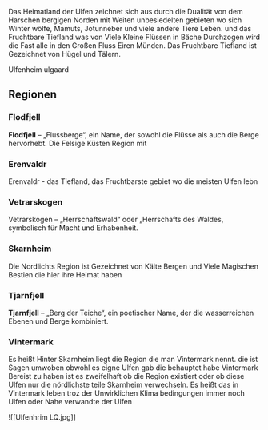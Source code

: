 Das Heimatland der Ulfen zeichnet sich aus durch die Dualität von dem Harschen bergigen Norden mit Weiten unbesiedelten gebieten wo sich Winter wölfe, Mamuts, Jotunneber und viele andere Tiere Leben. und das Fruchtbare Tiefland was von Viele Kleine Flüssen in Bäche Durchzogen wird die Fast alle in den Großen Fluss Eiren Münden. Das Fruchtbare Tiefland ist Gezeichnet von Hügel und Tälern. 

Ulfenheim
ulgaard



## Regionen
### Flodfjell
**Flodfjell** – „Flussberge“, ein Name, der sowohl die Flüsse als auch die Berge hervorhebt.
Die Felsige Küsten Region mit 

### Erenvaldr
Erenvaldr - das Tiefland, das Fruchtbarste gebiet wo die meisten Ulfen lebn

### Vetrarskogen
Vetrarskogen – „Herrschaftswald“ oder „Herrschafts des Waldes, symbolisch für Macht und Erhabenheit.

### Skarnheim
Die Nordlichts Region ist Gezeichnet von Kälte Bergen und Viele Magischen Bestien die hier ihre Heimat haben

### Tjarnfjell
**Tjarnfjell** – „Berg der Teiche“, ein poetischer Name, der die wasserreichen Ebenen und Berge kombiniert.

### Vintermark
Es heißt Hinter Skarnheim liegt die Region die man Vintermark nennt. die ist Sagen umwoben obwohl es eigne Ulfen gab die behauptet habe Vintermark Bereist zu haben ist es zweifelhaft ob die Region existiert oder ob diese Ulfen nur die nördlichste teile Skarnheim verwechseln.
Es heißt das in Vintermark leben troz der Unwirklichen Klima bedingungen immer noch Ulfen oder Nahe verwandte der Ulfen


![[Ulfenhrim LQ.jpg]]